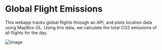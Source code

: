 # Global Flight Emissions

This webapp tracks global flights through an API, and plots location data using MapBox-GL. Using this data, we calculate the total CO2 emissions of all flights for the day.

![image](https://github.com/Einsight04/flight-emissions/assets/93455330/dc57d5c5-2c14-4614-a3b7-178b5a213221)
